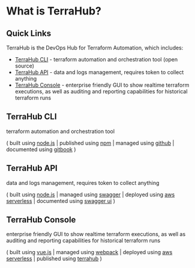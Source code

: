 # What is TerraHub?

## Quick Links

TerraHub is the DevOps Hub for Terraform Automation, which includes:
* [TerraHub CLI](#terrahub-cli) -
  terraform automation and orchestration tool \(open source\)
* [TerraHub API](#terrahub-api) -
  data and logs management, requires token to collect anything
* [TerraHub Console](#terrahub-console) -
  enterprise friendly GUI to show realtime terraform executions, as well as
  auditing and reporting capabilities for historical terraform runs


## TerraHub CLI

terraform automation and orchestration tool

( built using [node.js](https://nodejs.org)
| published using [npm](https://www.npmjs.com/package/terrahub)
| managed using [github](https://github.com/tfxor/terrahub)
| documented using [gitbook](https://docs.terrahub.io) )


## TerraHub API

data and logs management, requires token to collect anything

( built using [node.js](https://nodejs.org)
| managed using [swagger](https://www.terrahub.io/api)
| deployed using [aws serverless](https://aws.amazon.com/serverless)
| documented using [swagger ui](https://www.terrahub.io/api) )


## TerraHub Console

enterprise friendly GUI to show realtime terraform executions, as well as
auditing and reporting capabilities for historical terraform runs

( built using [vue.js](https://vuejs.org)
| managed using [webpack](https://webpack.js.org)
| deployed using [aws serverless](https://aws.amazon.com/serverless)
| published using [terrahub](https://console.terrahub.io) )
